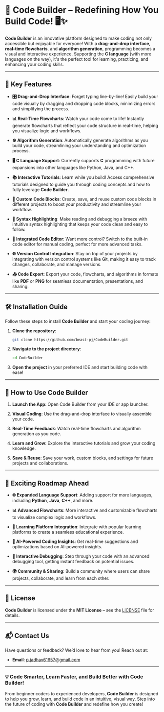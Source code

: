 # 🚀 **Code Builder** – Redefining How You Build Code! 🖥️✨

**Code Builder** is an innovative platform designed to make coding not only accessible but enjoyable for everyone! With a **drag-and-drop interface**, **real-time flowcharts**, and **algorithm generation**, programming becomes a visual and interactive experience. Supporting the **C language** (with more languages on the way), it's the perfect tool for learning, practicing, and enhancing your coding skills.

---

## 🌟 **Key Features** 

- **🎛️ Drag-and-Drop Interface**: Forget typing line-by-line! Easily build your code visually by dragging and dropping code blocks, minimizing errors and simplifying the process.
  
- **📊 Real-Time Flowcharts**: Watch your code come to life! Instantly generate flowcharts that reflect your code structure in real-time, helping you visualize logic and workflows.

- **⚙️ Algorithm Generation**: Automatically generate algorithms as you build your code, streamlining your understanding and optimization process.

- **🖥️ C Language Support**: Currently supports **C** programming with future expansions into other languages like Python, Java, and C++.

- **📚 Interactive Tutorials**: Learn while you build! Access comprehensive tutorials designed to guide you through coding concepts and how to fully leverage **Code Builder**.

- **🔖 Custom Code Blocks**: Create, save, and reuse custom code blocks in different projects to boost your productivity and streamline your workflow.

- **🌈 Syntax Highlighting**: Make reading and debugging a breeze with intuitive syntax highlighting that keeps your code clean and easy to follow.

- **📝 Integrated Code Editor**: Want more control? Switch to the built-in code editor for manual coding, perfect for more advanced tasks.

- **🌐 Version Control Integration**: Stay on top of your projects by integrating with version control systems like Git, making it easy to track changes, collaborate, and manage versions.

- **📤 Code Export**: Export your code, flowcharts, and algorithms in formats like **PDF** or **PNG** for seamless documentation, presentations, and sharing.

---

## 🛠️ **Installation Guide**

Follow these steps to install **Code Builder** and start your coding journey:

1. **Clone the repository**:
   ```bash
   git clone https://github.com/beast-pj/CodeBuilder.git
   ```

2. **Navigate to the project directory**:
   ```bash
   cd CodeBuilder
   ```

3. **Open the project** in your preferred IDE and start building code with ease!

---

## 🎯 **How to Use Code Builder**

1. **Launch the App**: Open Code Builder from your IDE or app launcher.
   
2. **Visual Coding**: Use the drag-and-drop interface to visually assemble your code.

3. **Real-Time Feedback**: Watch real-time flowcharts and algorithm generation as you code.

4. **Learn and Grow**: Explore the interactive tutorials and grow your coding knowledge.

5. **Save & Reuse**: Save your work, custom blocks, and settings for future projects and collaborations.

---

## 🚧 **Exciting Roadmap Ahead**

- **🌐 Expanded Language Support**: Adding support for more languages, including **Python**, **Java**, **C++**, and more.
  
- **📊 Advanced Flowcharts**: More interactive and customizable flowcharts to visualize complex logic and workflows.

- **📘 Learning Platform Integration**: Integrate with popular learning platforms to create a seamless educational experience.

- **🤖 AI-Powered Coding Insights**: Get real-time suggestions and optimizations based on AI-powered insights.

- **🐞 Interactive Debugging**: Step through your code with an advanced debugging tool, getting instant feedback on potential issues.

- **🌍 Community & Sharing**: Build a community where users can share projects, collaborate, and learn from each other.

---

## 📜 **License**

**Code Builder** is licensed under the **MIT License** – see the [LICENSE](LICENSE) file for details.

---

## 📬 **Contact Us**

Have questions or feedback? We’d love to hear from you! Reach out at:

- **Email**: [p.jadhav61657@gmail.com](mailto:p.jadhav61657@gmail.com)

---

### 💡 **Code Smarter, Learn Faster, and Build Better with Code Builder!**

From beginner coders to experienced developers, **Code Builder** is designed to help you grow, learn, and build code in an intuitive, visual way. Step into the future of coding with **Code Builder** and redefine how you create!
